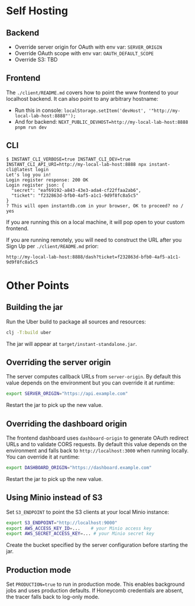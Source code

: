 # Self Hosting

## Backend

- Override server origin for OAuth with env var: `SERVER_ORIGIN`
- Override OAuth scope with env var: `OAUTH_DEFAULT_SCOPE`
- Override S3: TBD

## Frontend

The `./client/README.md` covers how to point the www frontend to your localhost backend. It can also point to any arbitrary hostname:

- Run this in console: `localStorage.setItem('devHost', '"http://my-local-lab-host:8888"');`
- And for backend: `NEXT_PUBLIC_DEVHOST=http://my-local-lab-host:8888 pnpm run dev`

## CLI

```
$ INSTANT_CLI_VERBOSE=true INSTANT_CLI_DEV=true INSTANT_CLI_API_URI=http://my-local-lab-host:8888 npx instant-cli@latest login
Let's log you in!
Login register response: 200 OK
Login register json: {
  "secret": "eaf69192-a843-43e3-ada4-cf22ffaa2ab6",
  "ticket": "f232863d-bfb0-4af5-a1c1-9d9f8fc8a5c5"
}
? This will open instantdb.com in your browser, OK to proceed? no / yes
```

If you are running this on a local machine, it will pop open to your custom frontend.

If you are running remotely, you will need to construct the URL after you Sign Up per `./client/README.md` prior:

```
http://my-local-lab-host:8888/dash?ticket=f232863d-bfb0-4af5-a1c1-9d9f8fc8a5c5
```

# Other Points

## Building the jar

Run the Uber build to package all sources and resources:

```sh
clj -T:build uber
```

The jar will appear at `target/instant-standalone.jar`.

## Overriding the server origin

The server computes callback URLs from `server-origin`. By default this value depends on the environment but you can override it at runtime:

```bash
export SERVER_ORIGIN="https://api.example.com"
```

Restart the jar to pick up the new value.

## Overriding the dashboard origin

The frontend dashboard uses `dashboard-origin` to generate OAuth redirect URLs
and to validate CORS requests. By default this value depends on the environment
and falls back to `http://localhost:3000` when running locally. You can override
it at runtime:

```bash
export DASHBOARD_ORIGIN="https://dashboard.example.com"
```

Restart the jar to pick up the new value.

## Using Minio instead of S3

Set `S3_ENDPOINT` to point the S3 clients at your local Minio instance:

```bash
export S3_ENDPOINT="http://localhost:9000"
export AWS_ACCESS_KEY_ID=...    # your Minio access key
export AWS_SECRET_ACCESS_KEY=... # your Minio secret key
```

Create the bucket specified by the server configuration before starting the jar.

## Production mode

Set `PRODUCTION=true` to run in production mode. This enables background jobs and uses production defaults. If Honeycomb credentials are absent, the tracer falls back to log-only mode.


